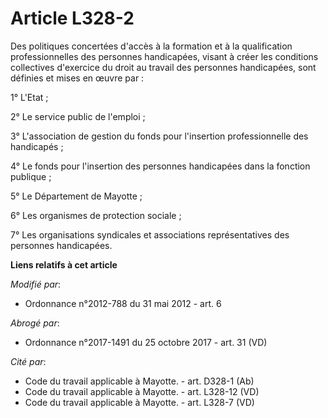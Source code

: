 # Article L328-2

Des politiques concertées d'accès à la formation et à la qualification professionnelles des personnes handicapées, visant à
créer les conditions collectives d'exercice du droit au travail des personnes handicapées, sont définies et mises en œuvre
par :

1° L'Etat ;

2° Le service public de l'emploi ;

3° L'association de gestion du fonds pour l'insertion professionnelle des handicapés ;

4° Le fonds pour l'insertion des personnes handicapées dans la fonction publique ;

5° Le Département de Mayotte ;

6° Les organismes de protection sociale ;

7° Les organisations syndicales et associations représentatives des personnes handicapées.

**Liens relatifs à cet article**

_Modifié par_:

  - Ordonnance n°2012-788 du 31 mai 2012 - art. 6

_Abrogé par_:

  - Ordonnance n°2017-1491 du 25 octobre 2017 - art. 31 (VD)

_Cité par_:

  - Code du travail applicable à Mayotte. - art. D328-1 (Ab)
  - Code du travail applicable à Mayotte. - art. L328-12 (VD)
  - Code du travail applicable à Mayotte. - art. L328-7 (VD)
